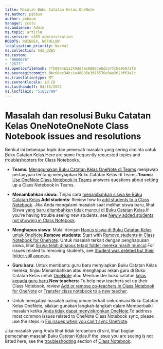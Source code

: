 ```yaml
---
title: Masalah Buku Catatan Kelas OneNote
ms.author: pebaum
author: pebaum
manager: scotv
ms.audience: Admin
ms.topic: article
ms.service: o365-administration
ROBOTS: NOINDEX, NOFOLLOW
localization_priority: Normal
ms.collection: Adm_O365
ms.custom:
- "9000676"
- "2577"
ms.openlocfilehash: 7fb08a4621349de3ac08887ebdb37fcbe95072f9
ms.sourcegitcommit: 8bc60ec34bc1e40685e3976576e04a2623f63a7c
ms.translationtype: MT
ms.contentlocale: id-ID
ms.lasthandoff: 04/15/2021
ms.locfileid: "51832709"
---
```

# <a name="onenote-class-notebook-issues-and-resolutions"></a><span data-ttu-id="a5c19-102">Masalah dan resolusi Buku Catatan Kelas OneNote</span><span class="sxs-lookup"><span data-stu-id="a5c19-102">OneNote Class Notebook issues and resolutions</span></span>

<span data-ttu-id="a5c19-103">Berikut ini beberapa topik dan pemecah masalah yang sering diminta untuk Buku Catatan Kelas.</span><span class="sxs-lookup"><span data-stu-id="a5c19-103">Here are some frequently requested topics and troubleshooters for Class Notebooks.</span></span>

- <span data-ttu-id="a5c19-104">**Teams:** [Menggunakan Buku Catatan Kelas OneNote di Teams](https://support.office.com/article/bd77f11f-27cd-4d41-bfbd-2b11799f1440) menjawab pertanyaan tentang menyiapkan Buku Catatan Kelas di Teams.</span><span class="sxs-lookup"><span data-stu-id="a5c19-104">**Teams:** [Use OneNote Class Notebook in Teams](https://support.office.com/article/bd77f11f-27cd-4d41-bfbd-2b11799f1440) answers questions about setting up a Class Notebook in Teams.</span></span>

- <span data-ttu-id="a5c19-105">**Menambahkan siswa:** Tinjau cara [menambahkan siswa ke Buku Catatan Kelas](https://support.office.com/article/149882af-506a-4689-9fee-39309b97aae8).</span><span class="sxs-lookup"><span data-stu-id="a5c19-105">**Add students:** Review how to [add students to a Class Notebook](https://support.office.com/article/149882af-506a-4689-9fee-39309b97aae8).</span></span> <span data-ttu-id="a5c19-106">Jika Anda mengalami masalah saat melihat siswa baru, lihat Siswa [yang baru ditambahkan tidak muncul di Buku Catatan Kelas](https://support.office.com/article/4da02c45-b435-4af1-921b-51b8ee40e1c9).</span><span class="sxs-lookup"><span data-stu-id="a5c19-106">If you're having trouble seeing new students, see [Newly added students not showing in Class Notebook](https://support.office.com/article/4da02c45-b435-4af1-921b-51b8ee40e1c9).</span></span>

- <span data-ttu-id="a5c19-107">**Menghapus siswa:** Mulai dengan [Hapus siswa di Buku Catatan Kelas untuk OneNote](https://support.office.com/article/86dcf019-408f-4de8-8055-eb61f1578c3c).</span><span class="sxs-lookup"><span data-stu-id="a5c19-107">**Remove students:** Start with [Remove students in Class Notebook for OneNote](https://support.office.com/article/86dcf019-408f-4de8-8055-eb61f1578c3c).</span></span> <span data-ttu-id="a5c19-108">Untuk masalah terkait dengan penghapusan siswa, lihat [Siswa telah dihapus tetapi folder mereka masih muncul](https://support.office.com/article/0ed81eaa-c14a-436f-bb6f-ce95f130cc71).</span><span class="sxs-lookup"><span data-stu-id="a5c19-108">For issues related to removing students, see [Student was deleted but their folder still appears](https://support.office.com/article/0ed81eaa-c14a-436f-bb6f-ce95f130cc71).</span></span>

- <span data-ttu-id="a5c19-109">**Guru baru:** Untuk membantu guru baru menyiapkan Buku Catatan Kelas mereka, tinjau Menambahkan atau menghapus rekan guru di Buku Catatan Kelas untuk [OneNote](https://support.office.com/article/fdcb870b-49a7-4a14-9ea6-d817f88026f8) atau Mentransfer buku catatan [kelas kepada guru baru](https://support.office.com/article/84ef5d4a-0eec-4d5b-bc22-1317bc3b9027).</span><span class="sxs-lookup"><span data-stu-id="a5c19-109">**New teachers:** To help new teachers set up their Class Notebook, review [Add or remove co-teachers in Class Notebook for OneNote](https://support.office.com/article/fdcb870b-49a7-4a14-9ea6-d817f88026f8) or [Transfer class notebook to a new teacher](https://support.office.com/article/84ef5d4a-0eec-4d5b-bc22-1317bc3b9027).</span></span>

- <span data-ttu-id="a5c19-110">Untuk mengatasi masalah paling umum terkait sinkronisasi Buku Catatan Kelas OneNote, silakan gunakan langkah-langkah dalam Memperbaiki masalah ketika [Anda tidak dapat menyinkronkan OneNote](https://support.office.com/article/Fix-issues-when-you-can-t-sync-OneNote-299495ef-66d1-448f-90c1-b785a6968d45).</span><span class="sxs-lookup"><span data-stu-id="a5c19-110">To address most common issues related to OneNote Class Notebook sync, please use the steps in [Fix issues when you can't sync OneNote](https://support.office.com/article/Fix-issues-when-you-can-t-sync-OneNote-299495ef-66d1-448f-90c1-b785a6968d45).</span></span>

<span data-ttu-id="a5c19-111">Jika masalah yang Anda lihat tidak tercantum di sini, lihat bagian [pemecahan masalah](https://support.office.com/article/class-notebook-ee70aff9-52e8-449f-be6a-7cbc1d65eaea#ID0EAABAAA=Manage&ID0EABAAA=Troubleshoot) Buku [Catatan Kelas](https://support.office.com/article/class-notebook-ee70aff9-52e8-449f-be6a-7cbc1d65eaea).</span><span class="sxs-lookup"><span data-stu-id="a5c19-111">If the issue you are seeing is not listed here, see the [troubleshooting](https://support.office.com/article/class-notebook-ee70aff9-52e8-449f-be6a-7cbc1d65eaea#ID0EAABAAA=Manage&ID0EABAAA=Troubleshoot) section of [Class Notebook](https://support.office.com/article/class-notebook-ee70aff9-52e8-449f-be6a-7cbc1d65eaea).</span></span> 


